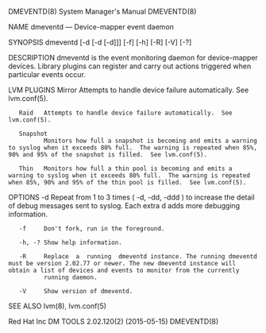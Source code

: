 DMEVENTD(8)                                                                                System Manager's Manual                                                                                DMEVENTD(8)



NAME
       dmeventd — Device-mapper event daemon

SYNOPSIS
       dmeventd [-d [-d [-d]]] [-f] [-h] [-R] [-V] [-?]

DESCRIPTION
       dmeventd is the event monitoring daemon for device-mapper devices.  Library plugins can register and carry out actions triggered when particular events occur.

LVM PLUGINS
       Mirror Attempts to handle device failure automatically.  See lvm.conf(5).

       Raid   Attempts to handle device failure automatically.  See lvm.conf(5).

       Snapshot
              Monitors how full a snapshot is becoming and emits a warning to syslog when it exceeds 80% full.  The warning is repeated when 85%, 90% and 95% of the snapshot is filled.  See lvm.conf(5).

       Thin   Monitors how full a thin pool is becoming and emits a warning to syslog when it exceeds 80% full.  The warning is repeated when 85%, 90% and 95% of the thin pool is filled.  See lvm.conf(5).

OPTIONS
       -d     Repeat from 1 to 3 times ( -d, -dd, -ddd ) to increase the detail of debug messages sent to syslog.  Each extra d adds more debugging information.

       -f     Don't fork, run in the foreground.

       -h, -? Show help information.

       -R     Replace  a  running  dmeventd instance. The running dmeventd must be version 2.02.77 or newer. The new dmeventd instance will obtain a list of devices and events to monitor from the currently
              running daemon.

       -V     Show version of dmeventd.


SEE ALSO
       lvm(8), lvm.conf(5)



Red Hat Inc                                                                           DM TOOLS 2.02.120(2) (2015-05-15)                                                                           DMEVENTD(8)
